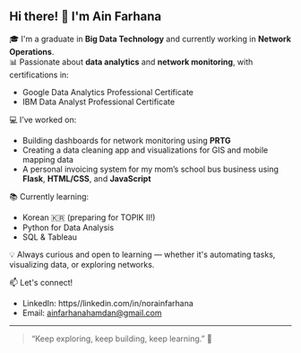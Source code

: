 ## Hi there! 👋 I'm Ain Farhana

🎓 I'm a graduate in **Big Data Technology** and currently working in **Network Operations**.  
📊 Passionate about **data analytics** and **network monitoring**, with certifications in:
- Google Data Analytics Professional Certificate
- IBM Data Analyst Professional Certificate

💻 I’ve worked on:
- Building dashboards for network monitoring using **PRTG**
- Creating a data cleaning app and visualizations for GIS and mobile mapping data
- A personal invoicing system for my mom’s school bus business using **Flask**, **HTML/CSS**, and **JavaScript**

📚 Currently learning:
- Korean 🇰🇷 (preparing for TOPIK II!)
- Python for Data Analysis
- SQL & Tableau

💡 Always curious and open to learning — whether it's automating tasks, visualizing data, or exploring networks.

📫 Let's connect!
- LinkedIn: https//linkedin.com/in/norainfarhana
- Email: ainfarhanahamdan@gmail.com

---

> “Keep exploring, keep building, keep learning.” 💫

